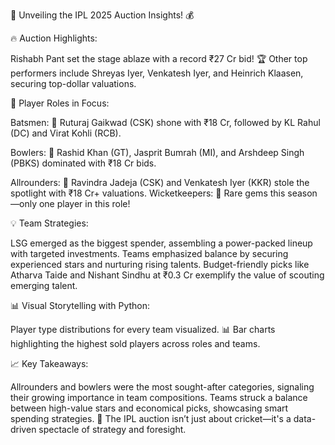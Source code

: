 🏏 Unveiling the IPL 2025 Auction Insights! 💰

🔥 Auction Highlights:

Rishabh Pant set the stage ablaze with a record ₹27 Cr bid! 🏆
Other top performers include Shreyas Iyer, Venkatesh Iyer, and Heinrich Klaasen, securing top-dollar valuations.

🌟 Player Roles in Focus:

Batsmen:
🏏 Ruturaj Gaikwad (CSK) shone with ₹18 Cr, followed by KL Rahul (DC) and Virat Kohli (RCB).

Bowlers:
🎯 Rashid Khan (GT), Jasprit Bumrah (MI), and Arshdeep Singh (PBKS) dominated with ₹18 Cr bids.

Allrounders:
💪 Ravindra Jadeja (CSK) and Venkatesh Iyer (KKR) stole the spotlight with ₹18 Cr+ valuations.
Wicketkeepers: 🧤 Rare gems this season—only one player in this role!

💡 Team Strategies:

LSG emerged as the biggest spender, assembling a power-packed lineup with targeted investments.
Teams emphasized balance by securing experienced stars and nurturing rising talents.
Budget-friendly picks like Atharva Taide and Nishant Sindhu at ₹0.3 Cr exemplify the value of scouting emerging talent.

📊 Visual Storytelling with Python:

Player type distributions for every team visualized. 📊
Bar charts highlighting the highest sold players across roles and teams.

📈 Key Takeaways:

Allrounders and bowlers were the most sought-after categories, signaling their growing importance in team compositions.
Teams struck a balance between high-value stars and economical picks, showcasing smart spending strategies.
🎯 The IPL auction isn’t just about cricket—it's a data-driven spectacle of strategy and foresight.
